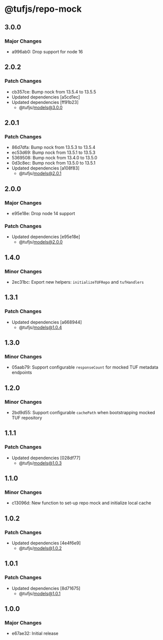 # @tufjs/repo-mock

## 3.0.0

### Major Changes

- a996ab0: Drop support for node 16

## 2.0.2

### Patch Changes

- cb357ce: Bump nock from 13.5.4 to 13.5.5
- Updated dependencies [a5cd1ec]
- Updated dependencies [ff91b23]
  - @tufjs/models@3.0.0

## 2.0.1

### Patch Changes

- 86d7dfa: Bump nock from 13.5.3 to 13.5.4
- ec53d69: Bump nock from 13.5.1 to 13.5.3
- 5369508: Bump nock from 13.4.0 to 13.5.0
- 0d3c8ec: Bump nock from 13.5.0 to 13.5.1
- Updated dependencies [a108f83]
  - @tufjs/models@2.0.1

## 2.0.0

### Major Changes

- e95e18e: Drop node 14 support

### Patch Changes

- Updated dependencies [e95e18e]
  - @tufjs/models@2.0.0

## 1.4.0

### Minor Changes

- 2ec31bc: Export new helpers: `initializeTUFRepo` and `tufHandlers`

## 1.3.1

### Patch Changes

- Updated dependencies [a668944]
  - @tufjs/models@1.0.4

## 1.3.0

### Minor Changes

- 05aab79: Support configurable `responseCount` for mocked TUF metadata endpoints

## 1.2.0

### Minor Changes

- 2bd9d55: Support configurable `cachePath` when bootstrapping mocked TUF repository

## 1.1.1

### Patch Changes

- Updated dependencies [028df77]
  - @tufjs/models@1.0.3

## 1.1.0

### Minor Changes

- c13096d: New function to set-up repo mock and initialize local cache

## 1.0.2

### Patch Changes

- Updated dependencies [4e4f6e9]
  - @tufjs/models@1.0.2

## 1.0.1

### Patch Changes

- Updated dependencies [8d71675]
  - @tufjs/models@1.0.1

## 1.0.0

### Major Changes

- e67ae32: Initial release
